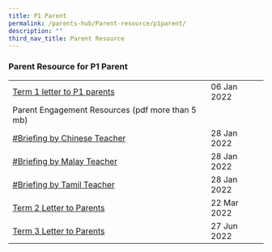 ```yaml
---
title: P1 Parent
permalink: /parents-hub/Parent-resource/p1parent/
description: ""
third_nav_title: Parent Resource
---
```



### Parent Resource for P1 Parent

|  |  |
|---|---|
| [Term 1 letter to P1 parents](/files/pr1p1.pdf) | 06 Jan 2022 |
| Parent Engagement Resources (pdf more than 5 mb)|   |
| [#Briefing by Chinese Teacher](https://youtu.be/viTXsrgrJdY) |  28 Jan 2022 |
| [#Briefing by Malay Teacher](https://youtu.be/UzqbLwUZCXY) |  28 Jan 2022 |
| [#Briefing by Tamil Teacher](https://youtu.be/r5dHOLEgIk4) |  28 Jan 2022 |
| [Term 2 Letter to Parents ](/files/pr2p1.pdf)  | 22 Mar 2022 |
| [Term 3 Letter to Parents](/files/pr3p1.pdf) | 27 Jun 2022 |